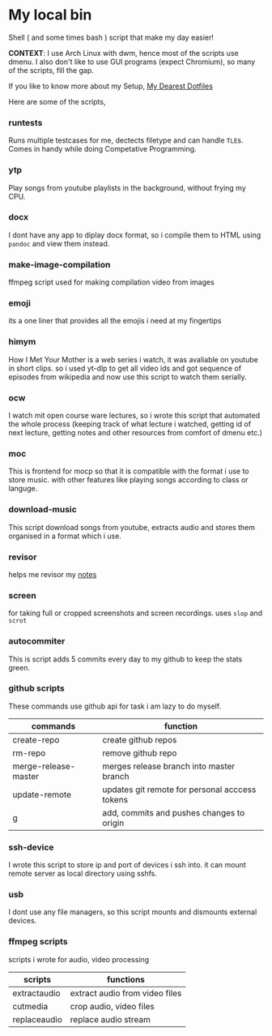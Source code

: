 # My local bin

Shell ( and some times bash ) script that make my day easier!

**CONTEXT**: I use Arch Linux with dwm, hence most of the scripts use dmenu.
I also don't like to use GUI programs (expect Chromium), so many of the
scripts, fill the gap.

If you like to know more about my Setup, [My Dearest Dotfiles](https://github.com/ayushmantripathy/dots)

Here are some of the scripts,

### runtests

Runs multiple testcases for me, dectects filetype and can handle `TLE`s. Comes
in handy while doing Competative Programming.

### ytp

Play songs from youtube playlists in the background, without frying my CPU.

### docx

I dont have any app to diplay docx format, so i compile them to HTML using
`pandoc` and view them instead.

### make-image-compilation

ffmpeg script used for making compilation video from images

### emoji

its a one liner that provides all the emojis i need at my fingertips

### himym

How I Met Your Mother is a web series i watch, it was avaliable on youtube in
short clips. so i used yt-dlp to get all video ids and got sequence of episodes
from wikipedia and now use this script to watch them serially.

### ocw

I watch mit open course ware lectures, so i wrote this script that automated
the whole process (keeping track of what lecture i watched, getting id of next lecture, getting notes and other resources from comfort of dmenu etc.)

### moc

This is frontend for mocp so that it is compatible with the format i use to
store music. with other features like playing songs according to class or
languge.

### download-music

This script download songs from youtube, extracts audio and stores them
organised in a format which i use.

### revisor

helps me revisor my [notes](https://github.com/ayushmantripathy/notes)

### screen

for taking full or cropped screenshots and screen recordings. uses `slop` and
`scrot`

### autocommiter

This is script adds 5 commits every day to my github to keep the stats green.

### github scripts

These commands use github api for task i am lazy to do myself.

| commands             | function                                       |
| -------------------- | ---------------------------------------------- |
| create-repo          | create github repos                            |
| rm-repo              | remove github repo                             |
| merge-release-master | merges release branch into master branch       |
| update-remote        | updates git remote for personal acccess tokens |
| g                    | add, commits and pushes changes to origin      |

### ssh-device

I wrote this script to store ip and port of devices i ssh into. it can mount remote server as local directory using sshfs.

### usb

I dont use any file managers, so this script mounts and dismounts external devices.

### ffmpeg scripts

scripts i wrote for audio, video processing

| scripts      | functions                      |
| ------------ | ------------------------------ |
| extractaudio | extract audio from video files |
| cutmedia     | crop audio, video files        |
| replaceaudio | replace audio stream           |
